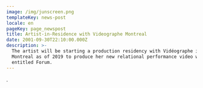 ```yaml
---
image: /img/junscreen.png
templateKey: news-post
locale: en
pageKey: page_newspost
title: Artist-in-Residence with Videographe Montreal
date: 2001-09-30T22:10:00.000Z
description: >-
  The artist will be starting a production residency with Vidéographe in
  Montreal as of 2019 to produce her new relational performance video work
  entitled Forum.
---
```

.
